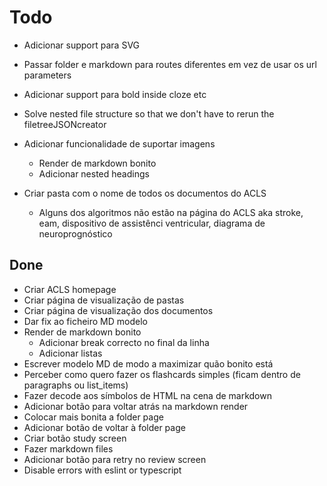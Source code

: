 # Todo

- Adicionar support para SVG
- Passar folder e markdown para routes diferentes em vez de usar os url parameters
- Adicionar support para bold inside cloze etc


- Solve nested file structure so that we don't have to rerun the filetreeJSONcreator
- Adicionar funcionalidade de suportar imagens
  -  Render de markdown bonito
  - Adicionar nested headings

- Criar pasta com o nome de todos os documentos do ACLS
  - Alguns dos algoritmos não estão na página do ACLS aka stroke, eam, dispositivo de assistênci ventricular, diagrama de neuroprognóstico

## Done

- Criar ACLS homepage
- Criar página de visualização de pastas
- Criar página de visualização dos documentos
- Dar fix ao ficheiro MD modelo
- Render de markdown bonito
  - Adicionar break correcto no final da linha
  - Adicionar listas
- Escrever modelo MD de modo a maximizar quão bonito está
- Perceber como quero fazer os flashcards simples (ficam dentro de paragraphs ou list_items)
- Fazer decode aos símbolos de HTML na cena de markdown
- Adicionar botão para voltar atrás na markdown render
- Colocar mais bonita a folder page
- Adicionar botão de voltar à folder page
- Criar botão study screen
- Fazer markdown files
- Adicionar botão para retry no review screen
- Disable errors with eslint or typescript
